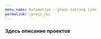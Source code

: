 ```yaml
---
menu_name: Automotive - glass cutting line
permalink: /projs_ru/
---
```

### Здесь описание проектов
